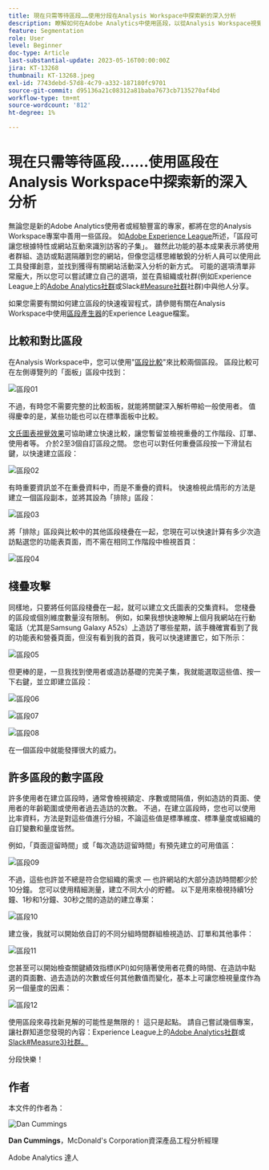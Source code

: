 ```yaml
---
title: 現在只需等待區段……使用分段在Analysis Workspace中探索新的深入分析
description: 瞭解如何在Adobe Analytics中使用區段，以從Analysis Workspace視覺效果和自由表格探索新的深入分析。
feature: Segmentation
role: User
level: Beginner
doc-type: Article
last-substantial-update: 2023-05-16T00:00:00Z
jira: KT-13268
thumbnail: KT-13268.jpeg
exl-id: 7743debd-57d8-4c79-a332-187180fc9701
source-git-commit: d95136a21c08312a81baba7673cb7135270af4bd
workflow-type: tm+mt
source-wordcount: '812'
ht-degree: 1%

---
```


# 現在只需等待區段……使用區段在Analysis Workspace中探索新的深入分析

無論您是新的Adobe Analytics使用者或經驗豐富的專家，都將在您的Analysis Workspace專案中善用一些區段。 如[Adobe Experience League](https://experienceleague.adobe.com/docs/analytics/components/segmentation/seg-overview.html?lang=zh-Hant)所述，「區段可讓您根據特性或網站互動來識別訪客的子集」。 雖然此功能的基本成果表示將使用者群組、造訪或點選隔離到您的網站，但像您這樣思維敏銳的分析人員可以使用此工具發揮創意，並找到獲得有關網站活動深入分析的新方式。 可能的選項清單非常龐大，所以您可以嘗試建立自己的選項，並在貴組織或社群(例如Experience League上的[Adobe Analytics社群](https://experienceleaguecommunities.adobe.com/t5/adobe-analytics/ct-p/adobe-analytics-community)或Slack[#Measure社群](https://www.measure.chat/)社群)中與他人分享。

如果您需要有關如何建立區段的快速複習程式，請參閱有關在Analysis Workspace中使用[區段產生器](https://experienceleague.adobe.com/docs/analytics/components/segmentation/segmentation-workflow/seg-build.html?lang=en)的Experience League檔案。

## 比較和對比區段

在Analysis Workspace中，您可以使用&quot;[區段比較](https://experienceleague.adobe.com/docs/analytics/analyze/analysis-workspace/panels/segment-comparison/segment-comparison.html?lang=zh-Hant)&quot;來比較兩個區段。 區段比較可在左側導覽列的「面板」區段中找到：

![區段01](assets/seg01.png)

不過，有時您不需要完整的比較面板，就能將關鍵深入解析帶給一般使用者。 值得慶幸的是，某些功能也可以在標準面板中比較。

[文氏圖表視覺效果](https://experienceleague.adobe.com/docs/analytics/analyze/analysis-workspace/visualizations/venn.html?lang=zh-Hant)可協助建立快速比較，讓您暫留並檢視重疊的工作階段、訂單、使用者等。 介於2至3個自訂區段之間。 您也可以對任何重疊區段按一下滑鼠右鍵，以快速建立區段：

![區段02](assets/s02.png)

有時重要資訊並不在重疊資料中，而是不重疊的資料。 快速檢視此情形的方法是建立一個區段副本，並將其設為「排除」區段：

![區段03](assets/s03.png)

將「排除」區段與比較中的其他區段棧疊在一起，您現在可以快速計算有多少次造訪點選您的功能表頁面，而不需在相同工作階段中檢視首頁：

![區段04](assets/s04.png)

## 棧疊攻擊

同樣地，只要將任何區段棧疊在一起，就可以建立文氏圖表的交集資料。 您棧疊的區段或個別維度數量沒有限制。 例如，如果我想快速瞭解上個月我網站在行動電話（尤其是Samsung Galaxy A52s）上造訪了哪些星期，該手機確實看到了我的功能表和營養頁面，但沒有看到我的首頁，我可以快速建置它，如下所示：

![區段05](assets/s05.png)

但更棒的是，一旦我找到使用者或造訪基礎的完美子集，我就能選取這些值、按一下右鍵，並立即建立區段：

![區段06](assets/s06.png)

![區段07](assets/s07.png)

![區段08](assets/s08.png)

在一個區段中就能發揮很大的威力。

## 許多區段的數字區段

許多使用者在建立區段時，通常會檢視額定、序數或間隔值，例如造訪的頁面、使用者的年齡範圍或使用者過去造訪的次數。 不過，在建立區段時，您也可以使用比率資料，方法是對這些值進行分組，不論這些值是標準維度、標準量度或組織的自訂變數和量度皆然。

例如，「頁面逗留時間」或「每次造訪逗留時間」有預先建立的可用值區：

![區段09](assets/s09.png)

不過，這些也許並不總是符合您組織的需求 — 也許網站的大部分造訪時間都少於10分鐘。 您可以使用精細測量，建立不同大小的貯體。 以下是用來檢視持續1分鐘、1秒和1分鐘、30秒之間的造訪的建立專案：

![區段10](assets/s10.png)

建立後，我就可以開始依自訂的不同分組時間群組檢視造訪、訂單和其他事件：

![區段11](assets/s11.png)

您甚至可以開始檢查關鍵績效指標(KPI)如何隨著使用者花費的時間、在造訪中點選的頁面數、過去造訪的次數或任何其他數值而變化，基本上可讓您檢視量度作為另一個量度的因素：

![區段12](assets/s12.png)

使用區段來尋找新見解的可能性是無限的！ 這只是起點。 請自己嘗試幾個專案，讓社群知道您發現的內容：Experience League上的[Adobe Analytics社群](https://experienceleaguecommunities.adobe.com/t5/adobe-analytics/ct-p/adobe-analytics-community)或[Slack#Measure3&rbrace;社群。](https://www.measure.chat/)

分段快樂！

## 作者

本文件的作者為：

![Dan Cummings](assets/seg13.png)

**Dan Cummings**，McDonald&#39;s Corporation資深產品工程分析經理

Adobe Analytics 達人

